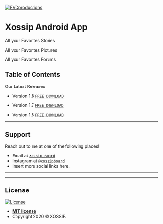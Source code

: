 
<a href="http://fvcproductions.com"><img src="https://lh3.googleusercontent.com/-lNAC_0GW66o/WoNARtCYWVI/AAAAAAAAAE0/3gI3izdL6nQR-m4ZypGhHSCiODYZ2Xf5gCEwYBhgLKs0DAL1Ocqw3f9C5tKvvEn9EoKzX8b_TNtv1bpecny-wGrKnaJrOSgVX3pvFkZymQJuFZCkdITYt84rzbcuAgVBvCrRrU85-JN-AXvYe9gWOTEx-EBjSXLMk5tzYpU0wXSr4Nlc7lqTkf_mlAXhPJQDiJsXdzB4WRHWU73sD-wAndpb13XBrc3ncud7gIDTgRMi8Jk7hXwz0tQ0Dlql-LJ2IWs3L1p90ZS8dJ-T3g_2908cs_tS1cx0l4Me7VJfkSbdK6OnBAo4qYcYd_UdJVMSZqwuCRqO4B7QHzY5ui3eBGIMLyGprsN3qgYEchv2ACTt6jJT1y7SEupITPyaPLJ2CSEKG6xx2eCYKBTO4vVa0Fs_JjjxR2GGjppFopGFxZ12vJkVsuzk0j5vNo2K-VpL8Ke5YZX9bYiDayX4BUWvuIbldNSddDRP6nNaY9CChnRNFL-G2iB4titcQ_Ds8t8xjCBQUsVpI8L1vi3iM20OLbC-JiqfdLkafoRClhiCSkBV_pa6yPE7miK42eE-3hngIm_7UG0N5_zIcM9p6GOSrpvcQsnvCXMxWF7bVt7b4OrXN8TLAK5BNbn6ytyUbXDBXQm-RiZutjebUJBH_lgUw39DC9gU/w140-h140-p/xossip.png" title="Xossip" alt="FVCproductions"></a>



<!-- [![FVCproductions](https://avatars1.githubusercontent.com/u/4284691?v=3&s=200)](http://fvcproductions.com) -->

# Xossip Android App

All your Favorites Stories

All your Favorites Pictures

All your Favorites Forums



## Table of Contents

Our Latest Releases 

- Version 1.8 <a href="https://drive.google.com/file/d/13wciaAwerxhzn9Ud3irSUd1WmQ-uZtKC/view?usp=sharing" target="_blank">`FREE DOWNLOAD`</a>

- Version 1.7 <a href="https://drive.google.com/file/d/1JW4350ZfXXEH4Yn9Ze_z8-3cBjevr0t0/view?usp=sharing" target="_blank">`FREE DOWNLOAD`</a>

- Version 1.5 <a href="https://drive.google.com/file/d/1PShb5oXLfrgoOSOw129VkPq0dtSRBaTw/view?usp=sharing" target="_blank">`FREE DOWNLOAD`</a>




---

## Support

Reach out to me at one of the following places!

- Email at <a href="xossipboard@gmail.com" target="_blank">`Xossip Board`</a>
- Instagram at <a href="http://twitter.com/fvcproductions" target="_blank">`@xossipboard`</a>
- Insert more social links here.

---


---

## License

[![License](http://img.shields.io/:license-mit-blue.svg?style=flat-square)](http://badges.mit-license.org)

- **[MIT license](http://opensource.org/licenses/mit-license.php)**
- Copyright 2020 © <a target="_blank">XOSSIP</a>.
